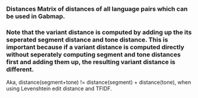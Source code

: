 ### Distances Matrix of distances of all language pairs which can be used in Gabmap.

### Note that the variant distance is computed by adding up the its seperated segment distance and tone distance. This is important because if a variant distance is computed directly without seperately computing segment and tone distances first and adding them up, the resulting variant distance is different. <br>

Aka, distance(segment+tone) != distance(segment) + distance(tone), when using Levenshtein edit distance and TFIDF.
